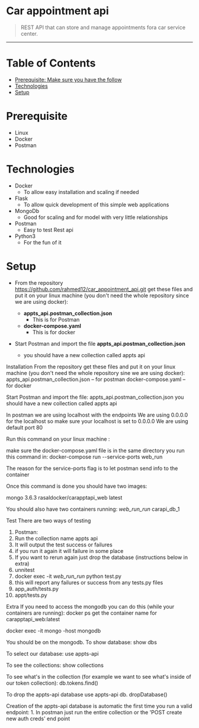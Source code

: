 # Car appointment api
> REST API that can store and manage appointments fora car service center.
<hr>



# Table of Contents
* [Prerequisite: Make sure you have the follow](#Prerequisite)
* [Technologies](#Technologies)
* [Setup](#Setup)




# <a name="Prerequisite"></a>Prerequisite
* Linux
* Docker
* Postman






# <a name="Technologies"></a>Technologies
* Docker
	* To allow easy installation and scaling if needed
* Flask
	* To allow quick development of this simple web applications
* MongoDb
	* Good for scaling and for model with very little relationships
* Postman
	* Easy to test Rest api
* Python3
	* For the fun of it



# <a name="Setup"></a>Setup
* From the repository https://github.com/rahmed12/car_appointment_api.git get these files and put it on your linux machine (you don't need the whole repository since we are using docker):
	* __appts_api.postman_collection.json__
		* This is for Postman
	* __docker-compose.yaml__
		* This is for docker

* Start Postman and import the file __appts_api.postman_collection.json__
	* you should have a new collection called appts api







Installation
From the repository get these files and put it on your linux machine (you don't need the whole repository sine we are using docker):
appts_api.postman_collection.json – for postman
docker-compose.yaml – for docker


Start Postman and import the file:
appts_api.postman_collection.json
you should have a new collection called appts api

In postman we are using localhost with the endpoints
We are using 0.0.0.0 for the localhost so make sure your localhost is set to 0.0.0.0
We are using default port 80

Run this command on your linux machine :

make sure the docker-compose.yaml file is in the same directory you run this command in:
docker-compose run --service-ports  web_run

The reason for the service-ports flag is to let postman send info to the container


Once this command is done you should have two images:

mongo                               3.6.3
rasaldocker/carapptapi_web          latest

You should also have two containers running:
<directory name>_web_run_run_<num> 
carapi_db_1

Test
There are two ways of testing
1. Postman:
1. Run the collection name appts api
2. It will output the test success or failures
3. if you run it again it will failure in some place
1. If you want to rerun again just drop the database (instructions below in extra)
2. unnitest 
1. docker exec -it <container name>_web_run_run_<number> python test.py
2. this will report any failures or success from any tests.py files
1. app_auth/tests.py
2. appt/tests.py



Extra
If you need to access the mongodb you can do this (while your containers are running):
docker ps
get the container name for carapptapi_web:latest

docker exec  -it <container name> mongo -host mongodb

You should be on the mongodb.  To show database:
show dbs

To select our database:
use appts-api

To see the collections:
 show collections

To see what's in the collection (for example we want to see what's inside of our token collection):
db.tokens.find()

To drop the  appts-api database
use  appts-api
db. dropDatabase()

Creation of the appts-api database is automatic the first time you run a valid endpoint:
	1. In postman just run the entire collection or the 'POST create new auth creds' end point


